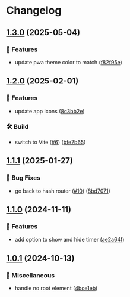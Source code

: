 # Changelog

## [1.3.0](https://github.com/mzogheib/junior/compare/v1.2.0...v1.3.0) (2025-05-04)


### 🚀 Features

* update pwa theme color to match ([f82f95e](https://github.com/mzogheib/junior/commit/f82f95e184bad6bba022e226bbf28edbdee3dd3b))

## [1.2.0](https://github.com/mzogheib/junior/compare/v1.1.1...v1.2.0) (2025-02-01)


### 🚀 Features

* update app icons ([8c3bb2e](https://github.com/mzogheib/junior/commit/8c3bb2e5eb8fc4533435c4fa100c464516d7c089))


### 🛠️ Build

* switch to Vite ([#6](https://github.com/mzogheib/junior/issues/6)) ([bfe7b65](https://github.com/mzogheib/junior/commit/bfe7b6507329deccffcd333084acf4d02810ca4d))

## [1.1.1](https://github.com/mzogheib/junior/compare/v1.1.0...v1.1.1) (2025-01-27)


### 🐛 Bug Fixes

* go back to hash router ([#10](https://github.com/mzogheib/junior/issues/10)) ([8bd7071](https://github.com/mzogheib/junior/commit/8bd70714f80ba876b5561fe1bc37d8cb6d142822))

## [1.1.0](https://github.com/mzogheib/junior/compare/v1.0.1...v1.1.0) (2024-11-11)


### 🚀 Features

* add option to show and hide timer ([ae2a64f](https://github.com/mzogheib/junior/commit/ae2a64f5693ee890e8d4f584e81bb4c8a74d5821))

## [1.0.1](https://github.com/mzogheib/junior/compare/v1.0.0...v1.0.1) (2024-10-13)


### 🧰 Miscellaneous

* handle no root element ([4bce1eb](https://github.com/mzogheib/junior/commit/4bce1eb3939e1d8a9373b0852b9c874e71bfe1e5))
